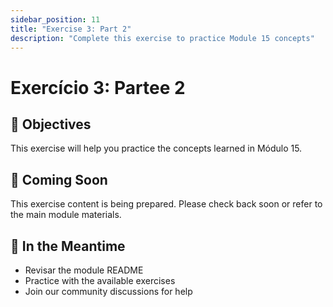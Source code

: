 ```yaml
---
sidebar_position: 11
title: "Exercise 3: Part 2"
description: "Complete this exercise to practice Module 15 concepts"
---
```


# Exercício 3: Partee 2

## 🎯 Objectives

This exercise will help you practice the concepts learned in Módulo 15.

## 📝 Coming Soon

This exercise content is being prepared. Please check back soon or refer to the main module materials.

## 🚀 In the Meantime

- Revisar the module README
- Practice with the available exercises
- Join our community discussions for help
